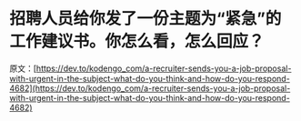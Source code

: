 # 招聘人员给你发了一份主题为“紧急”的工作建议书。你怎么看，怎么回应？

原文：[https://dev.to/kodengo_com/a-recruiter-sends-you-a-job-proposal-with-urgent-in-the-subject-what-do-you-think-and-how-do-you-respond-4682](https://dev.to/kodengo_com/a-recruiter-sends-you-a-job-proposal-with-urgent-in-the-subject-what-do-you-think-and-how-do-you-respond-4682)
